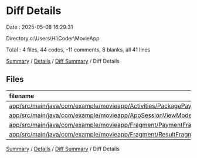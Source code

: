 # Diff Details

Date : 2025-05-08 16:29:31

Directory c:\\Users\\Hi\\Coder\\MovieApp

Total : 4 files,  44 codes, -11 comments, 8 blanks, all 41 lines

[Summary](results.md) / [Details](details.md) / [Diff Summary](diff.md) / Diff Details

## Files
| filename | language | code | comment | blank | total |
| :--- | :--- | ---: | ---: | ---: | ---: |
| [app/src/main/java/com/example/movieapp/Activities/PackagePaymentActivity.kt](/app/src/main/java/com/example/movieapp/Activities/PackagePaymentActivity.kt) | Kotlin | 0 | 0 | -1 | -1 |
| [app/src/main/java/com/example/movieapp/AppSessionViewModel.kt](/app/src/main/java/com/example/movieapp/AppSessionViewModel.kt) | Kotlin | 11 | 0 | 3 | 14 |
| [app/src/main/java/com/example/movieapp/Fragment/PaymentFragment.kt](/app/src/main/java/com/example/movieapp/Fragment/PaymentFragment.kt) | Kotlin | 13 | -11 | 3 | 5 |
| [app/src/main/java/com/example/movieapp/Fragment/ResultFragment.kt](/app/src/main/java/com/example/movieapp/Fragment/ResultFragment.kt) | Kotlin | 20 | 0 | 3 | 23 |

[Summary](results.md) / [Details](details.md) / [Diff Summary](diff.md) / Diff Details